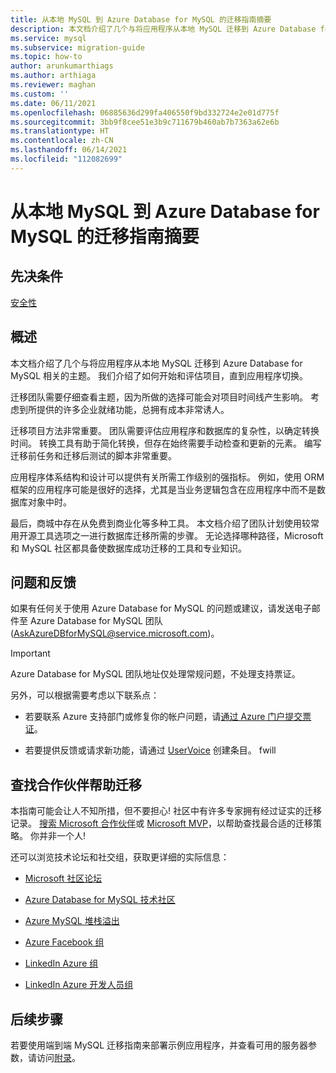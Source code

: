 ```yaml
---
title: 从本地 MySQL 到 Azure Database for MySQL 的迁移指南摘要
description: 本文档介绍了几个与将应用程序从本地 MySQL 迁移到 Azure Database for MySQL 相关的主题。
ms.service: mysql
ms.subservice: migration-guide
ms.topic: how-to
author: arunkumarthiags
ms.author: arthiaga
ms.reviewer: maghan
ms.custom: ''
ms.date: 06/11/2021
ms.openlocfilehash: 06885636d299fa406550f9bd332724e2e01d775f
ms.sourcegitcommit: 3bb9f8cee51e3b9c711679b460ab7b7363a62e6b
ms.translationtype: HT
ms.contentlocale: zh-CN
ms.lasthandoff: 06/14/2021
ms.locfileid: "112082699"
---
```

# <a name="mysql-on-premises-to-azure-database-for-mysql-migration-guide-summary"></a>从本地 MySQL 到 Azure Database for MySQL 的迁移指南摘要

## <a name="prerequisites"></a>先决条件

[安全性](13-security.md)

## <a name="overview"></a>概述

本文档介绍了几个与将应用程序从本地 MySQL 迁移到 Azure Database for MySQL 相关的主题。 我们介绍了如何开始和评估项目，直到应用程序切换。

迁移团队需要仔细查看主题，因为所做的选择可能会对项目时间线产生影响。 考虑到所提供的许多企业就绪功能，总拥有成本非常诱人。

迁移项目方法非常重要。 团队需要评估应用程序和数据库的复杂性，以确定转换时间。 转换工具有助于简化转换，但存在始终需要手动检查和更新的元素。 编写迁移前任务和迁移后测试的脚本非常重要。

应用程序体系结构和设计可以提供有关所需工作级别的强指标。 例如，使用 ORM 框架的应用程序可能是很好的选择，尤其是当业务逻辑包含在应用程序中而不是数据库对象中时。

最后，商城中存在从免费到商业化等多种工具。 本文档介绍了团队计划使用较常用开源工具选项之一进行数据库迁移所需的步骤。 无论选择哪种路径，Microsoft 和 MySQL 社区都具备使数据库成功迁移的工具和专业知识。

## <a name="questions-and-feedback"></a>问题和反馈

如果有任何关于使用 Azure Database for MySQL 的问题或建议，请发送电子邮件至 Azure Database for MySQL 团队 (AskAzureDBforMySQL@service.microsoft.com)。 

> [!Important]
> Azure Database for MySQL 团队地址仅处理常规问题，不处理支持票证。

另外，可以根据需要考虑以下联系点：

  - 若要联系 Azure 支持部门或修复你的帐户问题，请[通过 Azure 门户提交票证](https://portal.azure.com/#blade/Microsoft_Azure_Support/HelpAndSupportBlade/overview)。

  - 若要提供反馈或请求新功能，请通过 [UserVoice](https://feedback.azure.com/forums/597982-azure-database-for-mysql) 创建条目。
fwill
## <a name="find-a-partner-to-help-migrate"></a>查找合作伙伴帮助迁移

本指南可能会让人不知所措，但不要担心\! 社区中有许多专家拥有经过证实的迁移记录。 [搜索 Microsoft 合作伙伴](https://www.microsoft.com/solution-providers/home)或 [Microsoft MVP](https://mvp.microsoft.com/MvpSearch)，以帮助查找最合适的迁移策略。 你并非一个人\!

还可以浏览技术论坛和社交组，获取更详细的实际信息：

  - [Microsoft 社区论坛](/answers/topics/azure-database-mysql.html)

  - [Azure Database for MySQL 技术社区](https://techcommunity.microsoft.com/t5/azure-database-for-mysql/bg-p/ADforMySQL)

  - [Azure MySQL 堆栈溢出](https://stackoverflow.com/questions/tagged/azure-database-mysql)

  - [Azure Facebook 组](https://www.facebook.com/groups/MsftAzure)

  - [LinkedIn Azure 组](https://www.linkedin.com/groups/2733961/)

  - [LinkedIn Azure 开发人员组](https://www.linkedin.com/groups/1731317/)

## <a name="next-steps"></a>后续步骤

若要使用端到端 MySQL 迁移指南来部署示例应用程序，并查看可用的服务器参数，请访问[附录](15-appendix.md)。